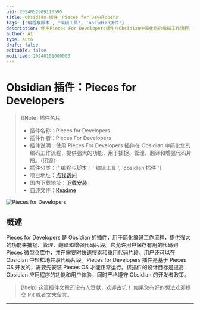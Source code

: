 ```yaml
---
uid: 2024052909110595
title: Obsidian 插件：Pieces for Developers
tags: ['编程与脚本', '编辑工具', 'obsidian插件']
description: 使用Pieces For Developers插件在Obsidian中简化您的编码工作流程，提供强大的功能，用于捕捉、管理、翻译和增强代码片段。（闭源）
author: AI
type: auto
draft: false
editable: false
modified: 20240101000000
---
```


# Obsidian 插件：Pieces for Developers

> [!Note] 插件名片
> - 插件名称：Pieces for Developers
> - 插件作者：Pieces For Developers
> - 插件说明：使用 Pieces For Developers 插件在 Obsidian 中简化您的编码工作流程，提供强大的功能，用于捕捉、管理、翻译和增强代码片段。（闭源）
> - 插件分类：[' 编程与脚本 ', ' 编辑工具 ', 'obsidian 插件 ']
> - 项目地址：[点我访问](https://github.com/pieces-app/obsidian-pieces)
> - 国内下载地址：[下载安装](https://pkmer.cn/products/plugin/pluginMarket/?pieces-for-developers)
> - 自述文件：[Readme](https://ghproxy.net/https://raw.githubusercontent.com/pieces-app/obsidian-pieces/main/README.md)

![Pieces for Developers](https://cdn.pkmer.cn/covers/pieces-for-developers.png!pkmer)

## 概述

Pieces for Developers 是 Obsidian 的插件，用于简化编码工作流程，提供强大的功能来捕捉、管理、翻译和增强代码片段。它允许用户保存有用的代码到 Pieces 微型仓库中，并在需要时快速搜索和重用代码片段。用户还可以在 Obsidian 中轻松地共享代码片段。Pieces for Developers 插件是基于 Pieces OS 开发的，需要先安装 Pieces OS 才能正常运行。该插件的设计目标是提高 Obsidian 应用程序的功能和用户体验，同时严格遵守 Obsidian 的开发者政策。

> [!help]
> 这篇插件文章还没有人贡献，欢迎占坑！
> 如果您有好的想法欢迎提交 PR 或者文末留言。

---



